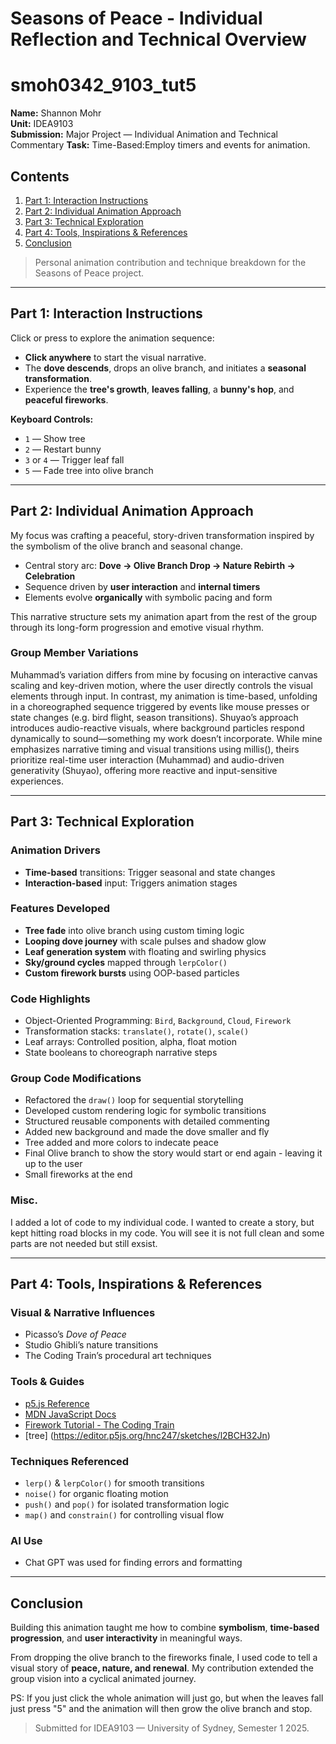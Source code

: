# Seasons of Peace - Individual Reflection and Technical Overview
# smoh0342_9103_tut5

**Name:** Shannon Mohr  
**Unit:** IDEA9103  
**Submission:** Major Project — Individual Animation and Technical Commentary
**Task:** Time-Based:Employ timers and events for animation.

## Contents
1. [Part 1: Interaction Instructions](#part-1-interaction-instructions)  
2. [Part 2: Individual Animation Approach](#part-2-individual-animation-approach)  
3. [Part 3: Technical Exploration](#part-3-technical-exploration)  
4. [Part 4: Tools, Inspirations & References](#part-4-tools-inspirations--references)  
5. [Conclusion](#conclusion)

> Personal animation contribution and technique breakdown for the Seasons of Peace project.

---

## Part 1: Interaction Instructions

Click or press to explore the animation sequence:

- **Click anywhere** to start the visual narrative.
- The **dove descends**, drops an olive branch, and initiates a **seasonal transformation**.
- Experience the **tree's growth**, **leaves falling**, a **bunny's hop**, and **peaceful fireworks**.

**Keyboard Controls:**
- `1` — Show tree
- `2` — Restart bunny
- `3` or `4` — Trigger leaf fall
- `5` — Fade tree into olive branch

---

## Part 2: Individual Animation Approach

My focus was crafting a peaceful, story-driven transformation inspired by the symbolism of the olive branch and seasonal change.

- Central story arc: **Dove → Olive Branch Drop → Nature Rebirth → Celebration**
- Sequence driven by **user interaction** and **internal timers**
- Elements evolve **organically** with symbolic pacing and form

This narrative structure sets my animation apart from the rest of the group through its long-form progression and emotive visual rhythm.

### Group Member Variations

Muhammad’s variation differs from mine by focusing on interactive canvas scaling and key-driven motion, where the user directly controls the visual elements through input. In contrast, my animation is time-based, unfolding in a choreographed sequence triggered by events like mouse presses or state changes (e.g. bird flight, season transitions). Shuyao’s approach introduces audio-reactive visuals, where background particles respond dynamically to sound—something my work doesn’t incorporate. While mine emphasizes narrative timing and visual transitions using millis(), theirs prioritize real-time user interaction (Muhammad) and audio-driven generativity (Shuyao), offering more reactive and input-sensitive experiences.

---

## Part 3: Technical Exploration

### Animation Drivers
- **Time-based** transitions: Trigger seasonal and state changes
- **Interaction-based** input: Triggers animation stages

### Features Developed
- **Tree fade** into olive branch using custom timing logic
- **Looping dove journey** with scale pulses and shadow glow
- **Leaf generation system** with floating and swirling physics
- **Sky/ground cycles** mapped through `lerpColor()`
- **Custom firework bursts** using OOP-based particles

### Code Highlights
- Object-Oriented Programming: `Bird`, `Background`, `Cloud`, `Firework`
- Transformation stacks: `translate()`, `rotate()`, `scale()`
- Leaf arrays: Controlled position, alpha, float motion
- State booleans to choreograph narrative steps

### Group Code Modifications
- Refactored the `draw()` loop for sequential storytelling
- Developed custom rendering logic for symbolic transitions
- Structured reusable components with detailed commenting
- Added new background and made the dove smaller and fly 
- Tree added and more colors to indecate peace
- Final Olive branch to show the story would start or end again - leaving it up to the user 
- Small fireworks at the end 

### Misc.
I added a lot of code to my individual code. I wanted to create a story, but kept hitting road blocks in my code. You will see it is not full clean and some parts are not needed but still exsist. 

---

## Part 4: Tools, Inspirations & References

### Visual & Narrative Influences
- Picasso’s *Dove of Peace*
- Studio Ghibli’s nature transitions
- The Coding Train’s procedural art techniques

### Tools & Guides
- [p5.js Reference](https://p5js.org/reference/)
- [MDN JavaScript Docs](https://developer.mozilla.org/en-US/docs/Web/JavaScript)
- [Firework Tutorial - The Coding Train](https://www.youtube.com/watch?v=KjF6Eydwxzk)
- [tree] (https://editor.p5js.org/hnc247/sketches/l2BCH32Jn) 

### Techniques Referenced
- `lerp()` & `lerpColor()` for smooth transitions
- `noise()` for organic floating motion
- `push()` and `pop()` for isolated transformation logic
- `map()` and `constrain()` for controlling visual flow

### AI Use
- Chat GPT was used for finding errors and formatting

---

## Conclusion

Building this animation taught me how to combine **symbolism**, **time-based progression**, and **user interactivity** in meaningful ways.

From dropping the olive branch to the fireworks finale, I used code to tell a visual story of **peace, nature, and renewal**. My contribution extended the group vision into a cyclical animated journey.

PS: If you just click the whole animation will just go, but when the leaves fall just press "5" and the animation will then grow the olive branch and stop. 

> Submitted for IDEA9103 — University of Sydney, Semester 1 2025.
